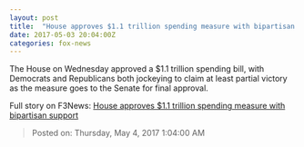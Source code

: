 ```yaml
---
layout: post
title:  "House approves $1.1 trillion spending measure with bipartisan support"
date: 2017-05-03 20:04:00Z
categories: fox-news
---
```


The House on Wednesday approved a $1.1 trillion spending bill, with Democrats and Republicans both jockeying to claim at least partial victory as the measure goes to the Senate for final approval.


Full story on F3News: [House approves $1.1 trillion spending measure with bipartisan support](http://www.f3nws.com/n/zYrGHF)

> Posted on: Thursday, May 4, 2017 1:04:00 AM
